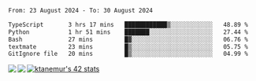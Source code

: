 <!--START_SECTION:waka-->

```txt
From: 23 August 2024 - To: 30 August 2024

TypeScript       3 hrs 17 mins   ████████████▒░░░░░░░░░░░░   48.89 %
Python           1 hr 51 mins    ███████░░░░░░░░░░░░░░░░░░   27.44 %
Bash             27 mins         █▓░░░░░░░░░░░░░░░░░░░░░░░   06.76 %
textmate         23 mins         █▒░░░░░░░░░░░░░░░░░░░░░░░   05.75 %
GitIgnore file   20 mins         █▒░░░░░░░░░░░░░░░░░░░░░░░   04.99 %
```

<!--END_SECTION:waka-->
<a href="https://github.com/anuraghazra/github-readme-stats">
  <img align="left" src="https://github-readme-stats.vercel.app/api?username=Tanesan&count_private=true&show_icons=true" />
<img align="left" src="https://github-readme-stats.vercel.app/api/top-langs/?username=Tanesan" />
</a>

[![ktanemur's 42 stats](https://badge42.vercel.app/api/v2/cl1wslf6s002109l771rng2w8/stats?cursusId=21&coalitionId=62)](https://github.com/JaeSeoKim/badge42)
